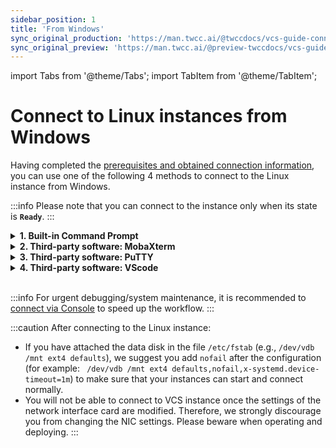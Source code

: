 ```yaml
---
sidebar_position: 1
title: 'From Windows'
sync_original_production: 'https://man.twcc.ai/@twccdocs/vcs-guide-connect-to-linux-from-windows-en' 
sync_original_preview: 'https://man.twcc.ai/@preview-twccdocs/vcs-guide-connect-to-linux-from-windows-en' 
---
```


import Tabs from '@theme/Tabs';
import TabItem from '@theme/TabItem';

# Connect to Linux instances from Windows


Having completed the [prerequisites and obtained connection information](https://man.twcc.vip/en/docs/vcs/user-guides/connection/prerequisites), you can use one of the following 4 methods to connect to the Linux instance from Windows.

:::info
Please note that you can connect to the instance only when its state is **`Ready`**.
:::

<!-- 1 start -->

<details class="docspoiler">

<summary><b>1. Built-in Command Prompt</b></summary>

**Step 1. Make sure the SSH program is installed**

Open your local command prompt and type `ssh -V` to check if you have an SSH client program on your local computer. If so, the version of the program will be displayed. If not, please refer to the [<ins>Microsoft official document</ins>](https://docs.microsoft.com/en-us/windows-server/administration/openssh/openssh_install_firstuse#installing-openssh-from-the-settings-ui-on-windows-server-2019-or-windows-10-1809) for a quick installation of OpenSSH Client, or refer to other connection methods.

![](https://cos.twcc.ai/SYS-MANUAL/uploads/upload_9242485b84ba91f9e8777e4bea275744.png)

<br/>

**Step 2. Change the permissions of the key pair**
    
Follow the steps in [<ins>Prerequisites</ins>](https://man.twcc.vip/en/docs/vcs/user-guides/connection/prerequisites) to obtain the connection information and enter commands to change the key pair permissions.

![](https://cos.twcc.ai/SYS-MANUAL/uploads/upload_02120b912a3077ba14f49054f320b674.png)

<br/>

**Step 3. Connect to your VCS instance**

Enter the commands obtained by following the [<ins>Prerequisites</ins>](https://man.twcc.vip/en/docs/vcs/user-guides/connection/prerequisites) to SSH into your instance.


![](https://cos.twcc.ai/SYS-MANUAL/uploads/upload_112f272ffc1d5fac6b569fd1c501af54.png)

<!--
<div style="background-color:black;color:white;padding:20px;">
C:\Users\Janice_Chiang><span style="background-color:#fcf8e3; color: #000; padding:3.2px">icacls d:\key\janicekey01.pem /reset</span>
已處理的檔案: d:\key\janicekey01.pem
已順利處理 1 個檔案; 0 個檔案處理失敗
C:\Users\Janice_Chiang><span style="background-color:#fcf8e3; color: #000; padding:3.2px">icacls d:\key\janicekey01.pem /GRANT:R "%USERNAME%:`(`R`)`"</span>
已處理的檔案: d:\key\janicekey01.pem
已順利處理 1 個檔案; 0 個檔案處理失敗
C:\Users\Janice_Chiang><span style="background-color:#fcf8e3; color: #000; padding:3.2px">icacls d:\key\janicekey01.pem /inheritance:r</span>
已處理的檔案: d:\key\janicekey01.pem
已順利處理 1 個檔案; 0 個檔案處理失敗
C:\Users\Janice_Chiang><span style="background-color:#fcf8e3; color: #000; padding:3.2px">ssh -i d:\key\janicekey01.pem centos@203.145.220.231</span>
The authenticity of host '203.145.220.231 (203.145.220.231)' can't be established.
ECDSA key fingerprint is SHA256:vZ5EWM1ZbnYWkF52T6fxQROphd2PqiaGYvpBAuSahFQ.
Are you sure you want to continue connecting (yes/no)? <span style="background-color:#fcf8e3; color: #000; padding:3.2px">yes</span>
Warning: Permanently added '203.145.220.231' (ECDSA) to the list of known hosts.
Last login: Tue May 14 14:14:37 2019 from 220-141-25-168.dynamic-ip.hinet.net
[centos@vm01-252546-iaas ~]$ 
</div> 
-->

</details>

<!-- Space -->

<div style={{'height':'8px'}}></div>

<!-- 2 start -->

<details class="docspoiler">

<summary><b>2. Third-party software: MobaXterm</b></summary>

MobaXterm's graphical user interface is intuitive and easy to use. The key pair can be used directly without conversion.

<br/>

**Step 1. Download MobaXterm**


Please download the [<ins>MobaXterm Home Edition (Portable edition)</ins>](https://mobaxterm.mobatek.net/download-home-edition.html), unzip it, and run **`MobaXterm_Personal_[version]`**.

![](https://cos.twcc.ai/SYS-MANUAL/uploads/upload_1f3324a847dcf480c383ceed1d7c56a4.png)

<br/>

**Step 2. Create a connection**

Click **Session** in the upper left corner.

![](https://cos.twcc.ai/SYS-MANUAL/uploads/upload_14193d66d4e18c0a81402307bd08b841.png)
<br/>

Follow the diagram and steps to complete the settings and establish a connection:


1. Click **SSH**
2. Enter *public IP* in `Remote host`
3. Enter *ubuntu* or *centos* in `Specify username`
4. Click **Advanced SSH settings**
5. Check `Use private key`
6. Click on the folder and select your key pair `.pem` file
7. Click **OK** to establish the connection

![](https://cos.twcc.ai/SYS-MANUAL/uploads/upload_d4cc9231359e438890e83bb3b3d550e9.png)

Connection established!

![](https://cos.twcc.ai/SYS-MANUAL/uploads/upload_6eb2f5ac0a37b94f360b5cc7e72b955d.png)
</details>

<!-- Space -->

<div style={{'height':'8px'}}></div>

<!-- 2 start -->

<details class="docspoiler">

<summary><b>3. Third-party software: PuTTY</b></summary>

PuTTY does not support the key pair format `.pem`  , so please convert the `.pem` file to `.ppk` using PuTTYgen.

<br/>

**Step 1. Download and install PuTTY**

Please download [<ins>PuTTY</ins>](https://www.putty.org/) and complete the installation.

<br/>

**Step 2. Convert the key pair (`.pem`> `.ppk`)**

- Open **PuTTYgen**.

![](https://cos.twcc.ai/SYS-MANUAL/uploads/upload_a06473c2b182bdc8ff67d09fdb621526.png)

    
- Click **Load** and select the key pair of the `.pem` file you have created and downloaded.

![](https://cos.twcc.ai/SYS-MANUAL/uploads/upload_8a34b1c54db4309cad5d575e6974d198.png)

- Click **OK**.

![](https://cos.twcc.ai/SYS-MANUAL/uploads/upload_a46f9a2162f41c8dc33ffe1aefaebb06.png)


- Click **Save private key**, enter the file name, make sure the format is `.ppk`, and save your settings to complete the conversion.

![](https://cos.twcc.ai/SYS-MANUAL/uploads/upload_dee36992482a38800d667001f9e9a3c2.png)


<br/>

**Step 3. Connect to the instance using PuTTY**

- Open **PuTTY**
       

![](https://cos.twcc.ai/SYS-MANUAL/uploads/upload_5a0782c28ef264664f3e37c4dcc7f3fa.png)

- Click **Session** on the left, enter the Host Name (can be found by clicking the **Connect** on the configuration page) and Port (22)
    
![](https://cos.twcc.ai/SYS-MANUAL/uploads/upload_db3cf7c5fbaec56d160a214ffb007c18.png)

- Then click **SSH** > **Auth** on the left, and click **Browse** to load the `.ppk` key pair.

![](https://cos.twcc.ai/SYS-MANUAL/uploads/upload_d43ac73e0937640fe044829098d52cb3.png)


- Last, click **Open**.

![](https://cos.twcc.ai/SYS-MANUAL/uploads/upload_7b0f282732b28f1ebdd293a4f36c0216.png)

- Successfully connect to the VCS instance when the window opens.

![](https://cos.twcc.ai/SYS-MANUAL/uploads/upload_b26159d005ed6963cce089eb47979d6f.png)

</details>

<!-- Space -->

<div style={{'height':'8px'}}></div>

<!-- 2 start -->

<details class="docspoiler">

<summary><b>4. Third-party software: VScode</b></summary>

If you are already using VScode to develop your program, you may directly using it to connect to your VCS instance. VScode supports a variety of platforms and has many plug-in software packages that are easy to install and suitable for novices. For complete instructions, please refer to the [<ins>Official documentation</ins>](https://code.visualstudio.com/blogs/2019/10/03/remote-ssh-tips-and-tricks).

<br/>

**Step 1. Download and install VScode**

Please download [<ins>VScode</ins>](https://code.visualstudio.com/Download) and open the application.

![](https://cos.twcc.ai/SYS-MANUAL/uploads/upload_010a76dabe0d66c94562e776fe3b3a6a.png)

<br/>

**Step 2. Install SSH package**


Click **Extensions** > search for *remote ssh* > select **Remote- SSH** and click **Install**.


![](https://cos.twcc.ai/SYS-MANUAL/uploads/upload_38c0c0011b900d9a5547a5f4487f4fce.png)

<br/>

**Step 3. Create config file**

- After the installation is complete, click the icon in the lower left corner of the window to open the remote connection.

![](https://cos.twcc.ai/SYS-MANUAL/uploads/upload_ecaaf1c1f4a790161660b2a45020b607.png)

- Select **Remote-SSH: Open Configuration File**.

![](https://cos.twcc.ai/SYS-MANUAL/uploads/upload_2efbf5090bc128487b714ffe122ba037.png)

- Select **C:\Users\User\.ssh\config** to create a connection profile

![](https://cos.twcc.ai/SYS-MANUAL/uploads/upload_a9e954c2165abc59b5be91f8d314112c.png)

- Please place the key pair pem file under the `~/.ssh/` folder

![](https://cos.twcc.ai/SYS-MANUAL/uploads/upload_237f5babfff7d1265879f96d3262a60f.png)

- After opening the config file, copy and paste the following format, and fill in the information of a VCS instance; if there are multiple instances, you can copy and paste several for modification. Save the file when finished.

```bash
Host <INSTANCE_NAME>            # Enter the name of the VCS instance
    HostName <PUBLIC_IP>        # Enter Public IP
    User <IMAGE_TYPE>           # Enter ubuntu or centos
    IdentityFile ~/.ssh/<.pem>  # Enter .pem key pair name
```


![](https://cos.twcc.ai/SYS-MANUAL/uploads/upload_871749523146661c11306b59bea27ce0.png)

<br/>

**Step 4. Connect to VCS instance**

- In VScode, click the icon in the lower left corner > select **Remote-SSH: Connect to Host...**.

![](https://cos.twcc.ai/SYS-MANUAL/uploads/upload_ce4b6b932674950fe3732f35fd2627a3.png)

- It will show the instance information that have been created, click on it to start the connection.

![](https://cos.twcc.ai/SYS-MANUAL/uploads/upload_ab2ee3bcc20dfba930e9666ea38e4911.png)

- Then select **Linux**.

![](https://cos.twcc.ai/SYS-MANUAL/uploads/upload_03d9ef5fc7818f3893301eced215414f.png)

- Select **Continue**.

![](https://cos.twcc.ai/SYS-MANUAL/uploads/upload_7647f858a45535cdeeb41552fd27d52f.png)

- When the connection is successful, the **`SSH: <Host Name>`** will appear in the lower left corner of the window.

![](https://cos.twcc.ai/SYS-MANUAL/uploads/upload_90ad691923b321838ea46f8e0304719c.png)

- Then open **Terminal** > **New Terminal** to use the VCS instance!

![](https://cos.twcc.ai/SYS-MANUAL/uploads/upload_719594c2f99eeca61a261800d4e0c511.png)

</details>

<br/>

:::info
For urgent debugging/system maintenance, it is recommended to [<ins>connect via Console</ins>](https://man.twcc.vip/en/docs/vcs/user-guides/management-and-monitoring/console) to speed up the workflow.
:::

:::caution
After connecting to the Linux instance:
- If you have attached the data disk in the file `/etc/fstab` (e.g., `/dev/vdb /mnt ext4 defaults`), we suggest you add `nofail` after the configuration (for example: ` /dev/vdb /mnt ext4 defaults,nofail,x-systemd.device-timeout=1m`) to make sure that your instances can start and connect normally.
- You will not be able to connect to VCS instance once the settings of the network interface card are modified. Therefore, we strongly discourage you from changing the NIC settings. Please beware when operating and deploying.
:::